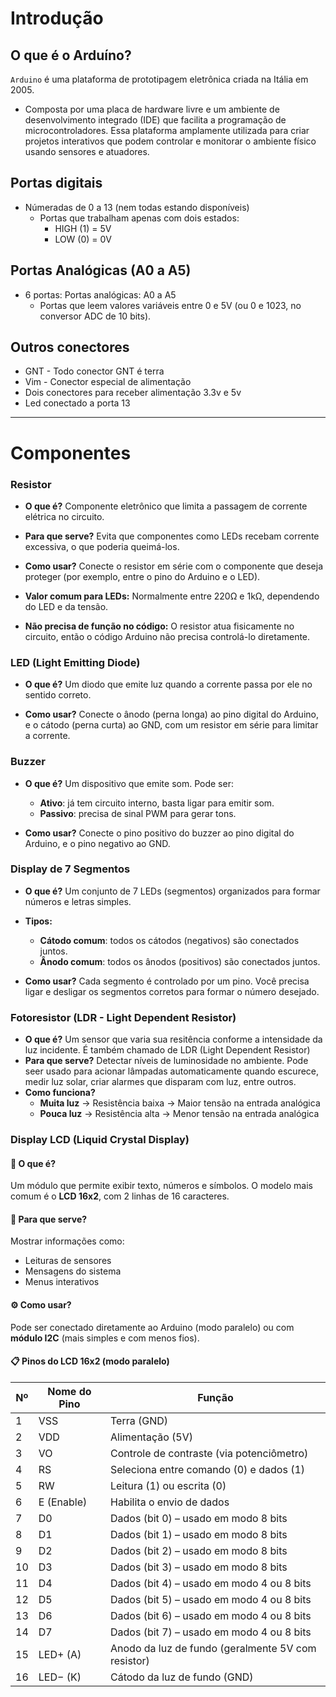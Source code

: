 # Introdução 

## O que é o Arduíno?

`Arduino` é uma plataforma de prototipagem eletrônica criada na Itália em 2005. 

- Composta por uma placa de hardware livre e um ambiente de desenvolvimento integrado (IDE) que facilita a programação de microcontroladores. Essa plataforma amplamente utilizada para criar projetos interativos que podem controlar e monitorar
  o ambiente físico usando sensores e atuadores.

## Portas digitais

- Númeradas de 0 a 13 (nem todas estando disponíveis)
  - Portas que trabalham apenas com dois estados:
    - HIGH (1) = 5V
    - LOW (0) = 0V

## Portas Analógicas (A0 a A5)

- 6 portas: Portas analógicas: A0 a A5
  - Portas que leem valores variáveis entre 0 e 5V (ou 0 e 1023, no conversor ADC de 10 bits).

## Outros conectores 

- GNT - Todo conector GNT é terra
- Vim - Conector especial de alimentação
- Dois conectores para receber alimentação 3.3v e 5v
- Led conectado a porta 13

---- 

# Componentes

### Resistor

- **O que é?** Componente eletrônico que limita a passagem de corrente elétrica no circuito.

- **Para que serve?** Evita que componentes como LEDs recebam corrente excessiva, o que poderia queimá-los.

- **Como usar?** Conecte o resistor em série com o componente que deseja proteger (por exemplo, entre o pino do Arduino e o LED).

- **Valor comum para LEDs:** Normalmente entre 220Ω e 1kΩ, dependendo do LED e da tensão.

- **Não precisa de função no código:** O resistor atua fisicamente no circuito, então o código Arduino não precisa controlá-lo diretamente.


### LED (Light Emitting Diode)

- **O que é?** Um diodo que emite luz quando a corrente passa por ele no sentido correto.

- **Como usar?** Conecte o ânodo (perna longa) ao pino digital do Arduino, e o cátodo (perna curta) ao GND, com um resistor em série para limitar a corrente.

### Buzzer

- **O que é?** Um dispositivo que emite som. Pode ser:

  - **Ativo**: já tem circuito interno, basta ligar para emitir som.
  - **Passivo**: precisa de sinal PWM para gerar tons.

- **Como usar?** Conecte o pino positivo do buzzer ao pino digital do Arduino, e o pino negativo ao GND.

### Display de 7 Segmentos

- **O que é?** Um conjunto de 7 LEDs (segmentos) organizados para formar números e letras simples.

- **Tipos:**

  - **Cátodo comum**: todos os cátodos (negativos) são conectados juntos.
  - **Ânodo comum**: todos os ânodos (positivos) são conectados juntos.

- **Como usar?** Cada segmento é controlado por um pino. Você precisa ligar e desligar os segmentos corretos para formar o número desejado.

### Fotoresistor (LDR - Light Dependent Resistor)

- **O que é?** Um sensor que varia sua resitência conforme a intensidade da luz incidente. É também chamado de LDR (Light Dependent Resistor)
- **Para que serve?** Detectar níveis de luminosidade no ambiente. Pode seer usado para acionar lâmpadas automaticamente quando escurece, medir luz solar, criar alarmes que disparam com luz, entre outros.
- **Como funciona?**
  - **Muita luz** -> Resistência baixa -> Maior tensão na entrada analógica
  - **Pouca luz** -> Resistência alta -> Menor tensão na entrada analógica
 
### Display LCD (Liquid Crystal Display)

#### 📌 O que é?

Um módulo que permite exibir texto, números e símbolos. O modelo mais comum é o **LCD 16x2**, com 2 linhas de 16 caracteres.

#### 🎯 Para que serve?

Mostrar informações como:

- Leituras de sensores  
- Mensagens do sistema  
- Menus interativos

#### ⚙️ Como usar?

Pode ser conectado diretamente ao Arduino (modo paralelo) ou com **módulo I2C** (mais simples e com menos fios).

#### 📋 Pinos do LCD 16x2 (modo paralelo)

| Nº | Nome do Pino | Função                                         |
|----|---------------|------------------------------------------------|
| 1  | VSS           | Terra (GND)                                   |
| 2  | VDD           | Alimentação (5V)                              |
| 3  | VO            | Controle de contraste (via potenciômetro)     |
| 4  | RS            | Seleciona entre comando (0) e dados (1)       |
| 5  | RW            | Leitura (1) ou escrita (0)                    |
| 6  | E (Enable)    | Habilita o envio de dados                     |
| 7  | D0            | Dados (bit 0) – usado em modo 8 bits          |
| 8  | D1            | Dados (bit 1) – usado em modo 8 bits          |
| 9  | D2            | Dados (bit 2) – usado em modo 8 bits          |
| 10 | D3            | Dados (bit 3) – usado em modo 8 bits          |
| 11 | D4            | Dados (bit 4) – usado em modo 4 ou 8 bits     |
| 12 | D5            | Dados (bit 5) – usado em modo 4 ou 8 bits     |
| 13 | D6            | Dados (bit 6) – usado em modo 4 ou 8 bits     |
| 14 | D7            | Dados (bit 7) – usado em modo 4 ou 8 bits     |
| 15 | LED+ (A)      | Anodo da luz de fundo (geralmente 5V com resistor) |
| 16 | LED− (K)      | Cátodo da luz de fundo (GND)                  |
